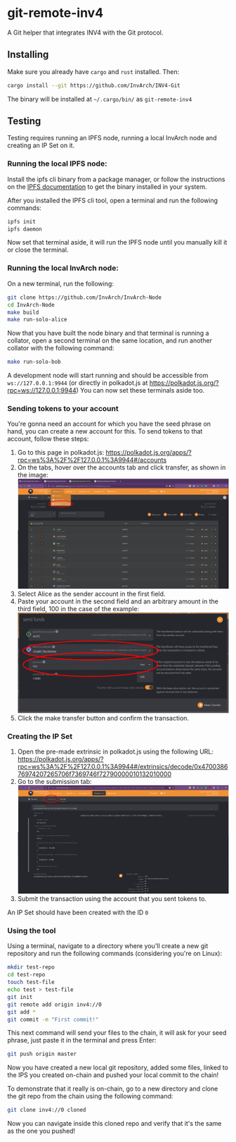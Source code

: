 # git-remote-inv4
A Git helper that integrates INV4 with the Git protocol.

## Installing
Make sure you already have `cargo` and `rust` installed. Then:
```sh
cargo install --git https://github.com/InvArch/INV4-Git
```
The binary will be installed at `~/.cargo/bin/` as `git-remote-inv4`

## Testing
Testing requires running an IPFS node, running a local InvArch node and creating an IP Set on it.

### Running the local IPFS node:
Install the ipfs cli binary from a package manager, or follow the instructions on the [IPFS documentation](http://docs.ipfs.tech.ipns.localhost:8080/install/command-line/#linux) to get the binary installed in your system.

After you installed the IPFS cli tool, open a terminal and run the following commands:
```sh
ipfs init
ipfs daemon
```
Now set that terminal aside, it will run the IPFS node until you manually kill it or close the terminal.


### Running the local InvArch node:
On a new terminal, run the following:
```sh
git clone https://github.com/InvArch/InvArch-Node
cd InvArch-Node
make build
make run-solo-alice
```

Now that you have built the node binary and that terminal is running a collator, open a second terminal on the same location, and run another collator with the following command:
```sh
make run-solo-bob
```

A development node will start running and should be accessible from `ws://127.0.0.1:9944` (or directly in polkadot.js at https://polkadot.js.org/?rpc=ws://127.0.0.1:9944)
You can now set these terminals aside too.

### Sending tokens to your account
You're gonna need an account for which you have the seed phrase on hand, you can create a new account for this.
To send tokens to that account, follow these steps:
1. Go to this page in polkadot.js: https://polkadot.js.org/apps/?rpc=ws%3A%2F%2F127.0.0.1%3A9944#/accounts
2. On the tabs, hover over the accounts tab and click transfer, as shown in the image: ![](images/tabs.png)
3. Select Alice as the sender account in the first field.
4. Paste your account in the second field and an arbitrary amount in the third field, 100 in the case of the example: ![](images/transfer.png)
5. Click the make transfer button and confirm the transaction.

### Creating the IP Set
1. Open the pre-made extrinsic in polkadot.js using the following URL: https://polkadot.js.org/apps/?rpc=ws%3A%2F%2F127.0.0.1%3A9944#/extrinsics/decode/0x470038676974207265706f7369746f72790000010132010000
2. Go to the submission tab: ![](images/submission_tab.png)
3. Submit the transaction using the account that you sent tokens to.

An IP Set should have been created with the ID `0`

### Using the tool
Using a terminal, navigate to a directory where you'll create a new git repository and run the following commands (considering you're on Linux):
 ```sh
mkdir test-repo
cd test-repo
touch test-file
echo test > test-file
git init
git remote add origin inv4://0
git add *
git commit -m "First commit!"
```

This next command will send your files to the chain, it will ask for your seed phrase, just paste it in the terminal and press Enter:
```sh
git push origin master
```

Now you have created a new local git repository, added some files, linked to the IPS you created on-chain and pushed your local commit to the chain!

To demonstrate that it really is on-chain, go to a new directory and clone the git repo from the chain using the following command:
```sh
git clone inv4://0 cloned
```

Now you can navigate inside this cloned repo and verify that it's the same as the one you pushed!
